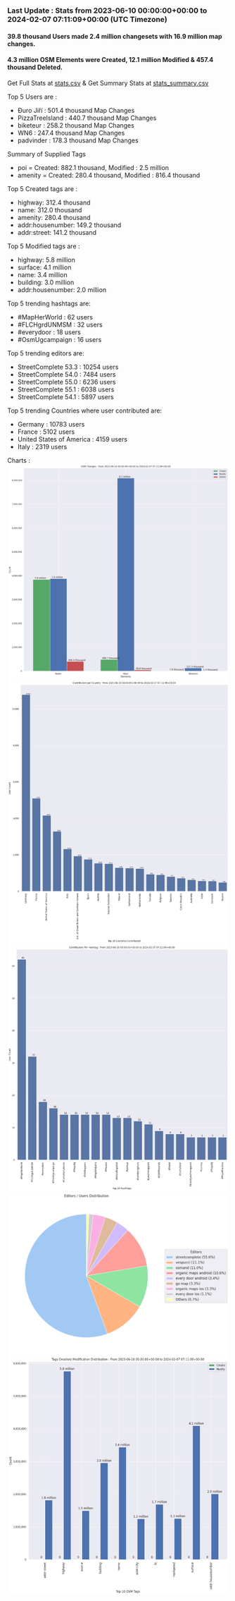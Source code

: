 ### Last Update : Stats from 2023-06-10 00:00:00+00:00 to 2024-02-07 07:11:09+00:00 (UTC Timezone)

#### 39.8 thousand Users made 2.4 million changesets with 16.9 million map changes.
#### 4.3 million OSM Elements were Created, 12.1 million Modified & 457.4 thousand Deleted.
Get Full Stats at [stats.csv](/stats/fieldmappers/Daily/stats.csv)
 & Get Summary Stats at [stats_summary.csv](/stats/fieldmappers/Daily/stats_summary.csv)

Top 5 Users are : 
- Đuro Jiří : 501.4 thousand Map Changes
- PizzaTreeIsland : 440.7 thousand Map Changes
- biketeur : 258.2 thousand Map Changes
- WN6 : 247.4 thousand Map Changes
- padvinder : 178.3 thousand Map Changes

Summary of Supplied Tags
- poi = Created: 882.1 thousand, Modified : 2.5 million
- amenity = Created: 280.4 thousand, Modified : 816.4 thousand


Top 5 Created tags are :
- highway: 312.4 thousand
- name: 312.0 thousand
- amenity: 280.4 thousand
- addr:housenumber: 149.2 thousand
- addr:street: 141.2 thousand


Top 5 Modified tags are :
- highway: 5.8 million
- surface: 4.1 million
- name: 3.4 million
- building: 3.0 million
- addr:housenumber: 2.0 million


Top 5 trending hashtags are:
- #MapHerWorld : 62 users
- #FLCHgrdUNMSM : 32 users
- #everydoor : 18 users
- #OsmUgcampaign : 16 users


Top 5 trending editors are:
- StreetComplete 53.3 : 10254 users
- StreetComplete 54.0 : 7484 users
- StreetComplete 55.0 : 6236 users
- StreetComplete 55.1 : 6038 users
- StreetComplete 54.1 : 5897 users


Top 5 trending Countries where user contributed are:
- Germany : 10783 users
- France : 5102 users
- United States of America : 4159 users
- Italy : 2319 users


 Charts : 
![Alt text](./stats_osm_changes.png) 
![Alt text](./stats_users_per_country.png) 
![Alt text](./stats_users_per_hashtag.png) 
![Alt text](./stats_editors_pie_chart.png) 
![Alt text](./stats_tags.png) 

